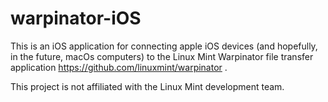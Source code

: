 # warpinator-iOS

This is an iOS application for connecting apple iOS devices (and hopefully, in the future, macOs computers)
to the Linux Mint Warpinator file transfer application https://github.com/linuxmint/warpinator . 

This project is not affiliated with the Linux Mint development team.

